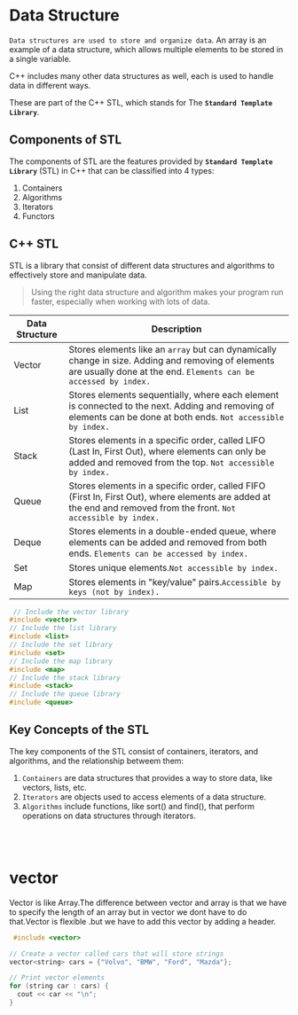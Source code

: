 # Data Structure

`Data structures are used to store and organize data`. An array is an example of a data structure, which allows multiple elements to be stored in a single variable.

C++ includes many other data structures as well, each is used to handle data in different ways.

These are part of the C++ STL, which stands for The **`Standard Template Library`**.

## Components of STL

The components of STL are the features provided by **`Standard Template Library`** (STL) in C++ that can be classified into 4 types:

1. Containers
2. Algorithms
3. Iterators
4. Functors

## C++ STL

STL is a library that consist of different data structures and algorithms to effectively store and manipulate data.

> Using the right data structure and algorithm makes your program run faster, especially when working with lots of data.

| Data Structure | Description                                                                                                                                                           |
| -------------- | --------------------------------------------------------------------------------------------------------------------------------------------------------------------- |
| Vector         | Stores elements like an `array` but can dynamically change in size. Adding and removing of elements are usually done at the end. `Elements can be accessed by index.` |
| List           | Stores elements sequentially, where each element is connected to the next. Adding and removing of elements can be done at both ends. `Not accessible by index.`       |
| Stack          | Stores elements in a specific order, called LIFO (Last In, First Out), where elements can only be added and removed from the top. `Not accessible by index.`          |
| Queue          | Stores elements in a specific order, called FIFO (First In, First Out), where elements are added at the end and removed from the front. `Not accessible by index.`    |
| Deque          | Stores elements in a double-ended queue, where elements can be added and removed from both ends. `Elements can be accessed by index.`                                 |
| Set            | Stores unique elements.`Not accessible by index.`                                                                                                                     |
| Map            | Stores elements in "key/value" pairs.`Accessible by keys (not by index).`                                                                                             |

```cpp
 // Include the vector library
#include <vector>
// Include the list library
#include <list>
// Include the set library
#include <set>
// Include the map library
#include <map>
// Include the stack library
#include <stack>
// Include the queue library
#include <queue>
```

## Key Concepts of the STL

The key components of the STL consist of containers, iterators, and algorithms, and the relationship betweem them:

1. `Containers` are data structures that provides a way to store data, like vectors, lists, etc.
2. `Iterators` are objects used to access elements of a data structure.
3. `Algorithms` include functions, like sort() and find(), that perform operations on data structures through iterators.

<br />
<br />

# vector

Vector is like Array.The difference between vector and array is that we have to specify the length of an array but in vector we dont have to do that.Vector is flexible .but we have to add this vector by adding a header.

```cpp
 #include <vector>
```

```cpp
// Create a vector called cars that will store strings
vector<string> cars = {"Volvo", "BMW", "Ford", "Mazda"};

// Print vector elements
for (string car : cars) {
  cout << car << "\n";
}
```

